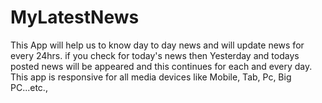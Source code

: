# MyLatestNews
This App will help us to know day to day news and will update news for every 24hrs.
if you check for today's news then Yesterday and todays posted news will be appeared and this continues for each and every day.
This app is responsive for all media devices like Mobile, Tab, Pc, Big PC...etc.,
